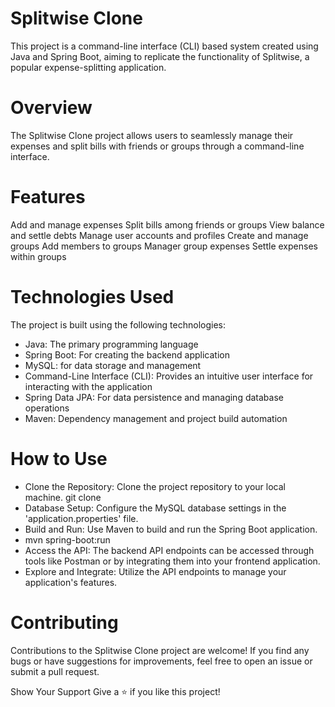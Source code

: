# Splitwise Clone
This project is a command-line interface (CLI) based system created using Java and Spring Boot, aiming to replicate the functionality of Splitwise, a popular expense-splitting application.

# Overview
The Splitwise Clone project allows users to seamlessly manage their expenses and split bills with friends or groups through a command-line interface.

# Features
Add and manage expenses
Split bills among friends or groups
View balance and settle debts
Manage user accounts and profiles
Create and manage groups
Add members to groups
Manager group expenses
Settle expenses within groups
# Technologies Used
The project is built using the following technologies:

- Java: The primary programming language
- Spring Boot: For creating the backend application
- MySQL: for data storage and management
- Command-Line Interface (CLI): Provides an intuitive user interface for interacting with the application
- Spring Data JPA: For data persistence and managing database operations
- Maven: Dependency management and project build automation
# How to Use
- Clone the Repository: Clone the project repository to your local machine.
git clone 
- Database Setup: Configure the MySQL database settings in the 'application.properties' file.
- Build and Run: Use Maven to build and run the Spring Boot application.
- mvn spring-boot:run
- Access the API: The backend API endpoints can be accessed through tools like Postman or by integrating them into your frontend application.
- Explore and Integrate: Utilize the API endpoints to manage your application's features.
# Contributing
Contributions to the Splitwise Clone project are welcome! If you find any bugs or have suggestions for improvements, feel free to open an issue or submit a pull request.

Show Your Support
Give a ⭐️ if you like this project!
